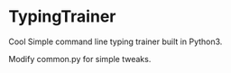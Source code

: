 #   TypingTrainer

Cool Simple command line typing trainer built in Python3.

Modify common.py for simple tweaks.
